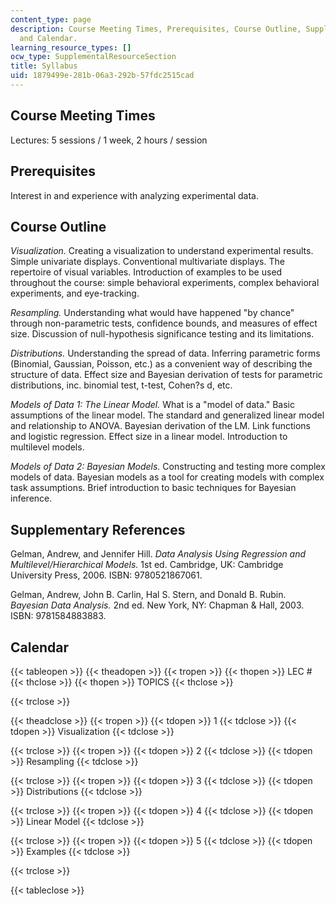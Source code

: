 ```yaml
---
content_type: page
description: Course Meeting Times, Prerequisites, Course Outline, Supplementary References,
  and Calendar.
learning_resource_types: []
ocw_type: SupplementalResourceSection
title: Syllabus
uid: 1879499e-281b-06a3-292b-57fdc2515cad
---
```


Course Meeting Times
--------------------

Lectures: 5 sessions / 1 week, 2 hours / session

Prerequisites
-------------

Interest in and experience with analyzing experimental data.

Course Outline
--------------

_Visualization._ Creating a visualization to understand experimental results. Simple univariate displays. Conventional multivariate displays. The repertoire of visual variables. Introduction of examples to be used throughout the course: simple behavioral experiments, complex behavioral experiments, and eye-tracking.

_Resampling._ Understanding what would have happened "by chance" through non-parametric tests, confidence bounds, and measures of effect size. Discussion of null-hypothesis significance testing and its limitations.

_Distributions._ Understanding the spread of data. Inferring parametric forms (Binomial, Gaussian, Poisson, etc.) as a convenient way of describing the structure of data. Effect size and Bayesian derivation of tests for parametric distributions, inc. binomial test, t-test, Cohen?s d, etc.

_Models of Data 1: The Linear Model._ What is a "model of data." Basic assumptions of the linear model. The standard and generalized linear model and relationship to ANOVA. Bayesian derivation of the LM. Link functions and logistic regression. Effect size in a linear model. Introduction to multilevel models.

_Models of Data 2: Bayesian Models._ Constructing and testing more complex models of data. Bayesian models as a tool for creating models with complex task assumptions. Brief introduction to basic techniques for Bayesian inference.

Supplementary References
------------------------

Gelman, Andrew, and Jennifer Hill. _Data Analysis Using Regression and Multilevel/Hierarchical Models._ 1st ed. Cambridge, UK: Cambridge University Press, 2006. ISBN: 9780521867061.

Gelman, Andrew, John B. Carlin, Hal S. Stern, and Donald B. Rubin. _Bayesian Data Analysis._ 2nd ed. New York, NY: Chapman & Hall, 2003. ISBN: 9781584883883.

Calendar
--------

{{< tableopen >}}
{{< theadopen >}}
{{< tropen >}}
{{< thopen >}}
LEC #
{{< thclose >}}
{{< thopen >}}
TOPICS
{{< thclose >}}

{{< trclose >}}

{{< theadclose >}}
{{< tropen >}}
{{< tdopen >}}
1
{{< tdclose >}}
{{< tdopen >}}
Visualization
{{< tdclose >}}

{{< trclose >}}
{{< tropen >}}
{{< tdopen >}}
2
{{< tdclose >}}
{{< tdopen >}}
Resampling
{{< tdclose >}}

{{< trclose >}}
{{< tropen >}}
{{< tdopen >}}
3
{{< tdclose >}}
{{< tdopen >}}
Distributions
{{< tdclose >}}

{{< trclose >}}
{{< tropen >}}
{{< tdopen >}}
4
{{< tdclose >}}
{{< tdopen >}}
Linear Model
{{< tdclose >}}

{{< trclose >}}
{{< tropen >}}
{{< tdopen >}}
5
{{< tdclose >}}
{{< tdopen >}}
Examples
{{< tdclose >}}

{{< trclose >}}

{{< tableclose >}}